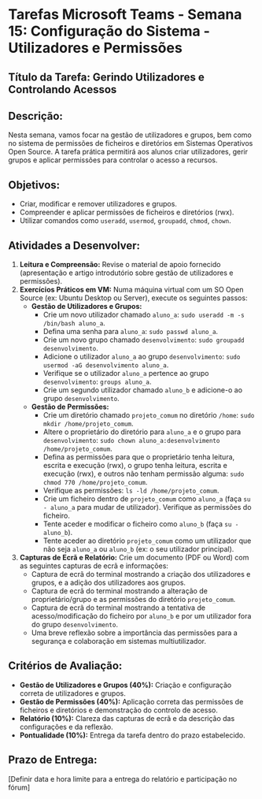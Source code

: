 # Tarefas Microsoft Teams - Semana 15: Configuração do Sistema - Utilizadores e Permissões

## Título da Tarefa: Gerindo Utilizadores e Controlando Acessos

## Descrição:
Nesta semana, vamos focar na gestão de utilizadores e grupos, bem como no sistema de permissões de ficheiros e diretórios em Sistemas Operativos Open Source. A tarefa prática permitirá aos alunos criar utilizadores, gerir grupos e aplicar permissões para controlar o acesso a recursos.

## Objetivos:
*   Criar, modificar e remover utilizadores e grupos.
*   Compreender e aplicar permissões de ficheiros e diretórios (rwx).
*   Utilizar comandos como `useradd`, `usermod`, `groupadd`, `chmod`, `chown`.

## Atividades a Desenvolver:
1.  **Leitura e Compreensão:** Revise o material de apoio fornecido (apresentação e artigo introdutório sobre gestão de utilizadores e permissões).
2.  **Exercícios Práticos em VM:** Numa máquina virtual com um SO Open Source (ex: Ubuntu Desktop ou Server), execute os seguintes passos:
    *   **Gestão de Utilizadores e Grupos:**
        *   Crie um novo utilizador chamado `aluno_a`: `sudo useradd -m -s /bin/bash aluno_a`.
        *   Defina uma senha para `aluno_a`: `sudo passwd aluno_a`.
        *   Crie um novo grupo chamado `desenvolvimento`: `sudo groupadd desenvolvimento`.
        *   Adicione o utilizador `aluno_a` ao grupo `desenvolvimento`: `sudo usermod -aG desenvolvimento aluno_a`.
        *   Verifique se o utilizador `aluno_a` pertence ao grupo `desenvolvimento`: `groups aluno_a`.
        *   Crie um segundo utilizador chamado `aluno_b` e adicione-o ao grupo `desenvolvimento`.
    *   **Gestão de Permissões:**
        *   Crie um diretório chamado `projeto_comum` no diretório `/home`: `sudo mkdir /home/projeto_comum`.
        *   Altere o proprietário do diretório para `aluno_a` e o grupo para `desenvolvimento`: `sudo chown aluno_a:desenvolvimento /home/projeto_comum`.
        *   Defina as permissões para que o proprietário tenha leitura, escrita e execução (rwx), o grupo tenha leitura, escrita e execução (rwx), e outros não tenham permissão alguma: `sudo chmod 770 /home/projeto_comum`.
        *   Verifique as permissões: `ls -ld /home/projeto_comum`.
        *   Crie um ficheiro dentro de `projeto_comum` como `aluno_a` (faça `su - aluno_a` para mudar de utilizador). Verifique as permissões do ficheiro.
        *   Tente aceder e modificar o ficheiro como `aluno_b` (faça `su - aluno_b`).
        *   Tente aceder ao diretório `projeto_comum` como um utilizador que não seja `aluno_a` ou `aluno_b` (ex: o seu utilizador principal).
3.  **Capturas de Ecrã e Relatório:** Crie um documento (PDF ou Word) com as seguintes capturas de ecrã e informações:
    *   Captura de ecrã do terminal mostrando a criação dos utilizadores e grupos, e a adição dos utilizadores aos grupos.
    *   Captura de ecrã do terminal mostrando a alteração de proprietário/grupo e as permissões do diretório `projeto_comum`.
    *   Captura de ecrã do terminal mostrando a tentativa de acesso/modificação do ficheiro por `aluno_b` e por um utilizador fora do grupo `desenvolvimento`.
    *   Uma breve reflexão sobre a importância das permissões para a segurança e colaboração em sistemas multiutilizador.

## Critérios de Avaliação:
*   **Gestão de Utilizadores e Grupos (40%):** Criação e configuração correta de utilizadores e grupos.
*   **Gestão de Permissões (40%):** Aplicação correta das permissões de ficheiros e diretórios e demonstração do controlo de acesso.
*   **Relatório (10%):** Clareza das capturas de ecrã e da descrição das configurações e da reflexão.
*   **Pontualidade (10%):** Entrega da tarefa dentro do prazo estabelecido.

## Prazo de Entrega:
[Definir data e hora limite para a entrega do relatório e participação no fórum]

